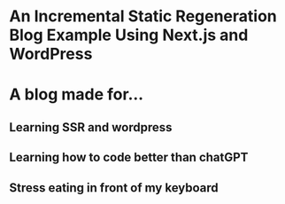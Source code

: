 # An Incremental Static Regeneration Blog Example Using Next.js and WordPress

# A blog made for...
## Learning SSR and wordpress
## Learning how to code better than chatGPT
## Stress eating in front of my keyboard
